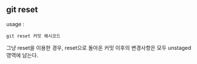 ## git reset
usage :
```git
git reset 커밋 해시코드
```
그냥 reset을 이용한 경우, reset으로 돌아온 커밋 이후의 변경사항은 모두 unstaged 영역에 남는다.
